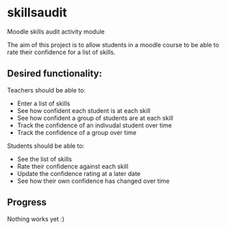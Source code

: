 # skillsaudit
Moodle skills audit activity module

 The aim of this project is to allow students in a moodle course to be able to rate their confidence for a list of skills.
 
 ## Desired functionality:
 Teachers should be able to:
 - Enter a list of skills
 - See how confident each student is at each skill
 - See how confident a group of students are at each skill
 - Track the confidence of an indivudal student over time
 - Track the confidence of a group over time
 
 Students should be able to:
 - See the list of skills
 - Rate their confidence against each skill
 - Update the confidence rating at a later date
 - See how their own confidence has changed over time

## Progress
Nothing works yet :)

